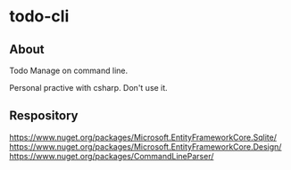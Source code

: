 # todo-cli

## About

Todo Manage on command line.

Personal practive with csharp. Don't use it.

## Respository

https://www.nuget.org/packages/Microsoft.EntityFrameworkCore.Sqlite/
https://www.nuget.org/packages/Microsoft.EntityFrameworkCore.Design/
https://www.nuget.org/packages/CommandLineParser/
